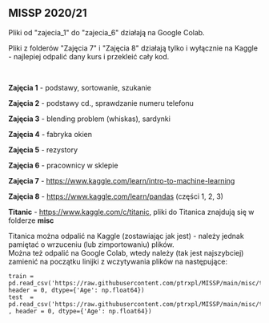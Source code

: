 ## MISSP 2020/21

Pliki od "zajecia_1" do "zajecia_6" działają na Google Colab.

Pliki z folderów "Zajęcia 7" i "Zajęcia 8" działają tylko i wyłącznie na Kaggle - najlepiej odpalić dany kurs i przekleić cały kod.

<br/>

**Zajęcia 1** - podstawy, sortowanie, szukanie

**Zajęcia 2** - podstawy cd., sprawdzanie numeru telefonu

**Zajęcia 3** - blending problem (whiskas), sardynki

**Zajęcia 4** - fabryka okien

**Zajęcia 5** - rezystory

**Zajęcia 6** - pracownicy w sklepie

**Zajęcia 7** - https://www.kaggle.com/learn/intro-to-machine-learning 

**Zajęcia 8** - https://www.kaggle.com/learn/pandas (części 1, 2, 3)

**Titanic** -  https://www.kaggle.com/c/titanic, pliki do Titanica znajdują się w folderze **misc**

Titanica można odpalić na Kaggle (zostawiając jak jest) - należy jednak pamiętać o wrzuceniu (lub zimportowaniu) plików.<br>
Można też odpalić na Google Colab, wtedy należy (tak jest najszybciej) zamienić na początku linijki z wczytywania plików na następujące:<br>
```
train = pd.read_csv('https://raw.githubusercontent.com/ptrxpl/MISSP/main/misc/train.csv', header = 0, dtype={'Age': np.float64})
test  = pd.read_csv('https://raw.githubusercontent.com/ptrxpl/MISSP/main/misc/test.csv' , header = 0, dtype={'Age': np.float64})
```
